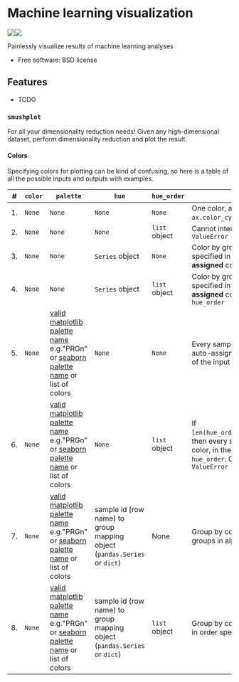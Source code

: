 # Machine learning visualization

[![](https://img.shields.io/travis/olgabot/cupcake.svg)](https://travis-ci.org/olgabot/cupcake)[![](https://img.shields.io/pypi/v/cupcake.svg)](https://pypi.python.org/pypi/cupcake)

Painlessly visualize results of machine learning analyses

* Free software: BSD license

## Features

* TODO

### `smushplot`

For all your dimensionality reduction needs! Given any high-dimensional dataset,
perform dimensionality reduction and plot the result.

#### Colors

Specifying colors for plotting can be kind of confusing, so here is a table of all the possible inputs and outputs with examples.

| #  | `color` | `palette` | `hue`  | `hue_order` | *Output* |
| -- | ------- | --------- | ------ | ----------- | -------- |
| 1. | `None`  | `None`    | `None` | `None`      | One color, auto-assigned (from `ax.color_cycle()`) |
| 2. | `None`  | `None`    | `None` | `list` object | Cannot interpret, raises `ValueError` |
| 3. | `None`  | `None`    | `Series` object | `None`      | Color by group mapping specified in `hue` with **auto-assigned** colors |
| 4. | `None`  | `None`    | `Series` object | `list` object | Color by group mapping specified in `hue` with **auto-assigned** colors, ordered by `hue_order` |
| 5. | `None`  | [valid matplotlib palette name](http://matplotlib.org/examples/color/colormaps_reference.html) e.g."PRGn" or [seaborn palette name](https://stanford.edu/~mwaskom/software/seaborn/tutorial/color_palettes.html) or list of colors | `None` | `None`      | Every sample a different color, auto-assigned by the row order of the input data |
| 6. | `None`  | [valid matplotlib palette name](http://matplotlib.org/examples/color/colormaps_reference.html) e.g."PRGn" or [seaborn palette name](https://stanford.edu/~mwaskom/software/seaborn/tutorial/color_palettes.html) or list of colors | `None` | `list` object | If `len(hue_order)=len(data.index)`, then every sample a different color, in the order specified by `hue_order`. Otherwise raises `ValueError` |
| 7. | `None`  | [valid matplotlib palette name](http://matplotlib.org/examples/color/colormaps_reference.html) e.g."PRGn" or [seaborn palette name](https://stanford.edu/~mwaskom/software/seaborn/tutorial/color_palettes.html) or list of colors | sample id (row name) to group mapping object (`pandas.Series` or `dict`) | None | Group by colors with this palette, groups in alphanumeric order |
| 8. | `None`  | [valid matplotlib palette name](http://matplotlib.org/examples/color/colormaps_reference.html) e.g."PRGn" or [seaborn palette name](https://stanford.edu/~mwaskom/software/seaborn/tutorial/color_palettes.html) or list of colors | sample id (row name) to group mapping object (`pandas.Series` or `dict`) | `list` object | Group by colors with this palette, in order specified by `hue_order` |




